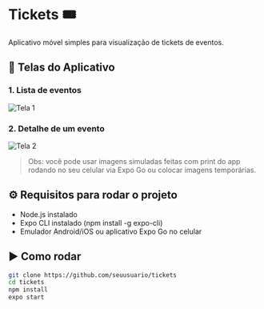 # Tickets 🎟

Aplicativo móvel simples para visualização de tickets de eventos.

## 📱 Telas do Aplicativo

### 1. Lista de eventos
![Tela 1](./assets/tela1.png)

### 2. Detalhe de um evento
![Tela 2](./assets/tela2.png)

> Obs: você pode usar imagens simuladas feitas com print do app rodando no seu celular via Expo Go ou colocar imagens temporárias.

## ⚙ Requisitos para rodar o projeto

- Node.js instalado
- Expo CLI instalado (npm install -g expo-cli)
- Emulador Android/iOS ou aplicativo Expo Go no celular

## ▶ Como rodar

```bash
git clone https://github.com/seuusuario/tickets
cd tickets
npm install
expo start